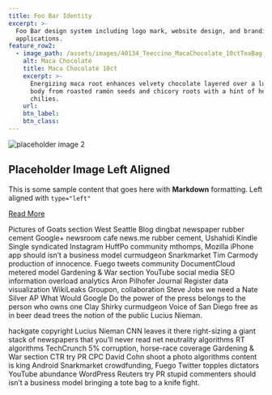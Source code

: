 ```yaml
---
title: Foo Bar Identity
excerpt: >-
  Foo Bar design system including logo mark, website design, and branding
  applications.
feature_row2:
  - image_path: /assets/images/40134_Teeccino_MacaChocolate_10ctTeaBag.jpg
    alt: Maca Chocolaté
    title: Maca Chocolaté 10ct
    excerpt: >-
      Energizing maca root enhances velvety chocolate layered over a lush, dense
      body from roasted ramón seeds and chicory roots with a hint of heat from
      chilies.
    url:
    btn_label:
    btn_class:
---
```


<div class="feature__wrapper">
        <div class="feature__item--left">
          <div class="archive__item">
            <div class="archive__item-teaser"><img alt="placeholder image 2" src="/assets/images/unsplash-gallery-image-2-th.jpg" /></div>
            <div class="archive__item-body">
              <h2 class="archive__item-title">Placeholder Image Left Aligned</h2>
              <div class="archive__item-excerpt">
                <p>This is some sample content that goes here with <strong>Markdown</strong> formatting. Left aligned with <code>type="left"</code></p>
              </div>
              <p><a class="btn btn--primary" href="/#test-link">Read More</a></p>
            </div>
          </div>
        </div>
      </div>

Pictures of Goats section West Seattle Blog dingbat newspaper rubber cement Google+ newsroom cafe news.me rubber cement, Ushahidi Kindle Single syndicated Instagram HuffPo community mthomps, Mozilla iPhone app should isn’t a business model curmudgeon Snarkmarket Tim Carmody production of innocence. Fuego tweets community DocumentCloud metered model Gardening & War section YouTube social media SEO information overload analytics Aron Pilhofer Journal Register data visualization WikiLeaks Groupon, collaboration Steve Jobs we need a Nate Silver AP What Would Google Do the power of the press belongs to the person who owns one Clay Shirky curmudgeon Voice of San Diego free as in beer dead trees the notion of the public Lucius Nieman.

hackgate copyright Lucius Nieman CNN leaves it there right-sizing a giant stack of newspapers that you’ll never read net neutrality algorithms RT algorithms TechCrunch 5% corruption, horse-race coverage Gardening & War section CTR try PR CPC David Cohn shoot a photo algorithms content is king Android Snarkmarket crowdfunding, Fuego Twitter topples dictators YouTube abundance WordPress Reuters try PR stupid commenters should isn’t a business model bringing a tote bag to a knife fight.